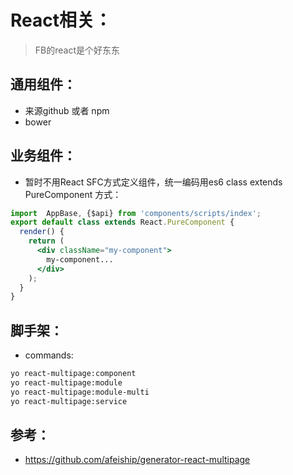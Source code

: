 # React相关：
> FB的react是个好东东

## 通用组件：
+ 来源github 或者 npm
+ bower


## 业务组件：
+ 暂时不用React SFC方式定义组件，统一编码用es6 class extends PureComponent 方式：
```jsx
import  AppBase, {$api} from 'components/scripts/index';
export default class extends React.PureComponent {
  render() {
    return (
      <div className="my-component">
        my-component...
      </div>
    );
  }
}
```

## 脚手架：
+ commands:
```bash
yo react-multipage:component
yo react-multipage:module
yo react-multipage:module-multi
yo react-multipage:service
```


## 参考：
+ https://github.com/afeiship/generator-react-multipage
